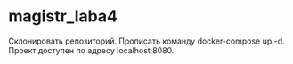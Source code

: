 # magistr_laba4
Склонировать репозиторий. Прописать команду docker-compose up -d. Проект доступен по адресу localhost:8080.
